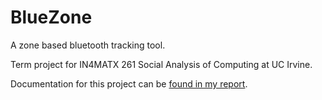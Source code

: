 # BlueZone
A zone based bluetooth tracking tool.

Term project for IN4MATX 261 Social Analysis of Computing at UC Irvine.

Documentation for this project can be [found in my report](https://docs.google.com/document/d/1oBBjKTSsMSHMcrzrZTgv4SMg8pOjLgBtLa1Otsot4Q0/edit?usp=sharing).


